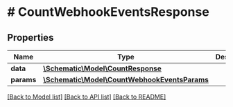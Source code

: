 # # CountWebhookEventsResponse

## Properties

Name | Type | Description | Notes
------------ | ------------- | ------------- | -------------
**data** | [**\Schematic\Model\CountResponse**](CountResponse.md) |  |
**params** | [**\Schematic\Model\CountWebhookEventsParams**](CountWebhookEventsParams.md) |  |

[[Back to Model list]](../../README.md#models) [[Back to API list]](../../README.md#endpoints) [[Back to README]](../../README.md)
